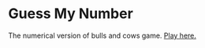 Guess My Number
===============
The numerical version of bulls and cows game. [Play here.](https://happywords.github.io/guess-my-number/)
